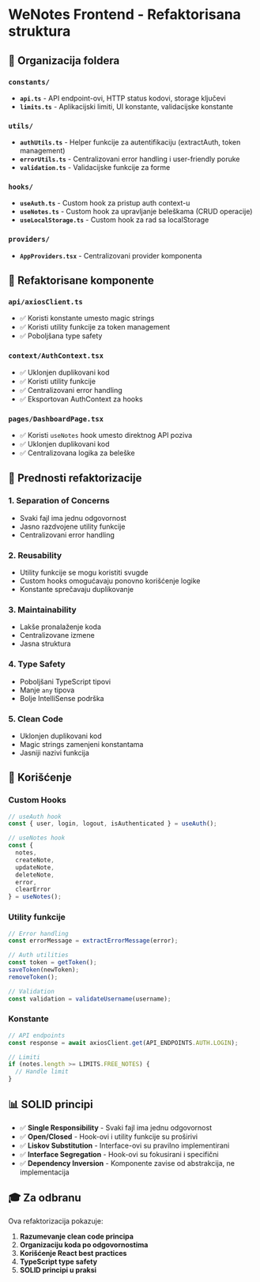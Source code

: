 # WeNotes Frontend - Refaktorisana struktura

## 📁 Organizacija foldera

### `constants/`
- **`api.ts`** - API endpoint-ovi, HTTP status kodovi, storage ključevi
- **`limits.ts`** - Aplikacijski limiti, UI konstante, validacijske konstante

### `utils/`
- **`authUtils.ts`** - Helper funkcije za autentifikaciju (extractAuth, token management)
- **`errorUtils.ts`** - Centralizovani error handling i user-friendly poruke
- **`validation.ts`** - Validacijske funkcije za forme

### `hooks/`
- **`useAuth.ts`** - Custom hook za pristup auth context-u
- **`useNotes.ts`** - Custom hook za upravljanje beleškama (CRUD operacije)
- **`useLocalStorage.ts`** - Custom hook za rad sa localStorage

### `providers/`
- **`AppProviders.tsx`** - Centralizovani provider komponenta

## 🔧 Refaktorisane komponente

### `api/axiosClient.ts`
- ✅ Koristi konstante umesto magic strings
- ✅ Koristi utility funkcije za token management
- ✅ Poboljšana type safety

### `context/AuthContext.tsx`
- ✅ Uklonjen duplikovani kod
- ✅ Koristi utility funkcije
- ✅ Centralizovani error handling
- ✅ Eksportovan AuthContext za hooks

### `pages/DashboardPage.tsx`
- ✅ Koristi `useNotes` hook umesto direktnog API poziva
- ✅ Uklonjen duplikovani kod
- ✅ Centralizovana logika za beleške

## 🎯 Prednosti refaktorizacije

### 1. **Separation of Concerns**
- Svaki fajl ima jednu odgovornost
- Jasno razdvojene utility funkcije
- Centralizovani error handling

### 2. **Reusability**
- Utility funkcije se mogu koristiti svugde
- Custom hooks omogućavaju ponovno korišćenje logike
- Konstante sprečavaju duplikovanje

### 3. **Maintainability**
- Lakše pronalaženje koda
- Centralizovane izmene
- Jasna struktura

### 4. **Type Safety**
- Poboljšani TypeScript tipovi
- Manje `any` tipova
- Bolje IntelliSense podrška

### 5. **Clean Code**
- Uklonjen duplikovani kod
- Magic strings zamenjeni konstantama
- Jasniji nazivi funkcija

## 🚀 Korišćenje

### Custom Hooks
```typescript
// useAuth hook
const { user, login, logout, isAuthenticated } = useAuth();

// useNotes hook
const { 
  notes, 
  createNote, 
  updateNote, 
  deleteNote,
  error,
  clearError 
} = useNotes();
```

### Utility funkcije
```typescript
// Error handling
const errorMessage = extractErrorMessage(error);

// Auth utilities
const token = getToken();
saveToken(newToken);
removeToken();

// Validation
const validation = validateUsername(username);
```

### Konstante
```typescript
// API endpoints
const response = await axiosClient.get(API_ENDPOINTS.AUTH.LOGIN);

// Limiti
if (notes.length >= LIMITS.FREE_NOTES) {
  // Handle limit
}
```

## 📊 SOLID principi

- ✅ **Single Responsibility** - Svaki fajl ima jednu odgovornost
- ✅ **Open/Closed** - Hook-ovi i utility funkcije su proširivi
- ✅ **Liskov Substitution** - Interface-ovi su pravilno implementirani
- ✅ **Interface Segregation** - Hook-ovi su fokusirani i specifični
- ✅ **Dependency Inversion** - Komponente zavise od abstrakcija, ne implementacija

## 🎓 Za odbranu

Ova refaktorizacija pokazuje:
1. **Razumevanje clean code principa**
2. **Organizaciju koda po odgovornostima**
3. **Korišćenje React best practices**
4. **TypeScript type safety**
5. **SOLID principi u praksi**
